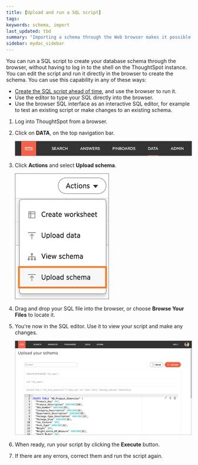 ```yaml
---
title: [Upload and run a SQL script]
tags:
keywords: schema, import
last_updated: tbd
summary: "Importing a schema through the Web browser makes it possible to run your SQL script without needing to have a Linux login."
sidebar: mydoc_sidebar
---
```

You can run a SQL script to create your database schema through the browser, without having to log in to the shell on the ThoughtSpot instance. You can edit the script and run it directly in the browser to create the schema. You can use this capability in any of these ways:

-   [Create the SQL script ahead of time](create_schema_with_script.html#), and use the browser to run it.
-   Use the editor to type your SQL directly into the browser.
-   Use the browser SQL interface as an interactive SQL editor, for example to test an existing script or make changes to an existing schema.

1. Log into ThoughtSpot from a browser.
2. Click on **DATA**, on the top navigation bar.

     ![](/pages/images/data_icon.png "Data")

3. Click **Actions** and select **Upload schema**.

     ![](/pages/images/import_schema.png "Upload schema")

4. Drag and drop your SQL file into the browser, or choose **Browse Your Files** to locate it.
5. You're now in the SQL editor. Use it to view your script and make any changes.

     ![](/pages/images/SQL_editor.png "Import schema")

6. When ready, run your script by clicking the **Execute** button.
7. If there are any errors, correct them and run the script again.
